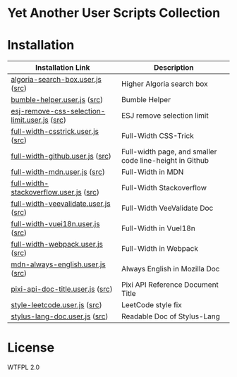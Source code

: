 # Yet Another User Scripts Collection
# Installation
<!-- link start -->
Installation Link | Description
----------------- | ------------
[algoria-search-box.user.js](https://github.com/kuanyui/yauserscripts/raw/master/src/algoria-search-box.user.js) ([src](https://github.com/kuanyui/yauserscripts/blob/master/src/algoria-search-box.user.js)) | Higher Algoria search box
[bumble-helper.user.js](https://github.com/kuanyui/yauserscripts/raw/master/src/bumble-helper.user.js) ([src](https://github.com/kuanyui/yauserscripts/blob/master/src/bumble-helper.user.js)) | Bumble Helper
[esj-remove-css-selection-limit.user.js](https://github.com/kuanyui/yauserscripts/raw/master/src/esj-remove-css-selection-limit.user.js) ([src](https://github.com/kuanyui/yauserscripts/blob/master/src/esj-remove-css-selection-limit.user.js)) | ESJ remove selection limit
[full-width-csstrick.user.js](https://github.com/kuanyui/yauserscripts/raw/master/src/full-width-csstrick.user.js) ([src](https://github.com/kuanyui/yauserscripts/blob/master/src/full-width-csstrick.user.js)) | Full-Width CSS-Trick
[full-width-github.user.js](https://github.com/kuanyui/yauserscripts/raw/master/src/full-width-github.user.js) ([src](https://github.com/kuanyui/yauserscripts/blob/master/src/full-width-github.user.js)) | Full-width page, and smaller code line-height in Github
[full-width-mdn.user.js](https://github.com/kuanyui/yauserscripts/raw/master/src/full-width-mdn.user.js) ([src](https://github.com/kuanyui/yauserscripts/blob/master/src/full-width-mdn.user.js)) | Full-Width in MDN
[full-width-stackoverflow.user.js](https://github.com/kuanyui/yauserscripts/raw/master/src/full-width-stackoverflow.user.js) ([src](https://github.com/kuanyui/yauserscripts/blob/master/src/full-width-stackoverflow.user.js)) | Full-Width Stackoverflow
[full-width-veevalidate.user.js](https://github.com/kuanyui/yauserscripts/raw/master/src/full-width-veevalidate.user.js) ([src](https://github.com/kuanyui/yauserscripts/blob/master/src/full-width-veevalidate.user.js)) | Full-Width VeeValidate Doc
[full-width-vuei18n.user.js](https://github.com/kuanyui/yauserscripts/raw/master/src/full-width-vuei18n.user.js) ([src](https://github.com/kuanyui/yauserscripts/blob/master/src/full-width-vuei18n.user.js)) | Full-Width in VueI18n
[full-width-webpack.user.js](https://github.com/kuanyui/yauserscripts/raw/master/src/full-width-webpack.user.js) ([src](https://github.com/kuanyui/yauserscripts/blob/master/src/full-width-webpack.user.js)) | Full-Width in Webpack
[mdn-always-english.user.js](https://github.com/kuanyui/yauserscripts/raw/master/src/mdn-always-english.user.js) ([src](https://github.com/kuanyui/yauserscripts/blob/master/src/mdn-always-english.user.js)) | Always English in Mozilla Doc
[pixi-api-doc-title.user.js](https://github.com/kuanyui/yauserscripts/raw/master/src/pixi-api-doc-title.user.js) ([src](https://github.com/kuanyui/yauserscripts/blob/master/src/pixi-api-doc-title.user.js)) | Pixi API Reference Document Title
[style-leetcode.user.js](https://github.com/kuanyui/yauserscripts/raw/master/src/style-leetcode.user.js) ([src](https://github.com/kuanyui/yauserscripts/blob/master/src/style-leetcode.user.js)) | LeetCode style fix
[stylus-lang-doc.user.js](https://github.com/kuanyui/yauserscripts/raw/master/src/stylus-lang-doc.user.js) ([src](https://github.com/kuanyui/yauserscripts/blob/master/src/stylus-lang-doc.user.js)) | Readable Doc of Stylus-Lang
<!-- link end -->
# License
WTFPL 2.0

